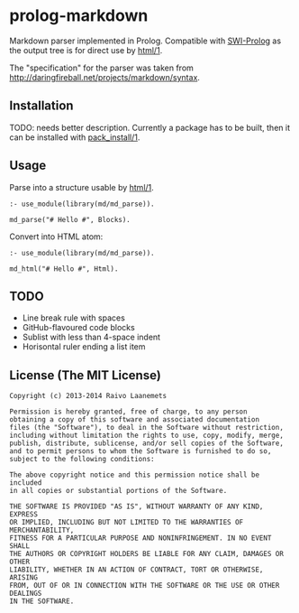 # prolog-markdown

Markdown parser implemented in Prolog. Compatible with [SWI-Prolog](http://www.swi-prolog.org/) as the
output tree is for direct use by [html/1](http://www.swi-prolog.org/pldoc/doc_for?object=html/1).

The "specification" for the parser was taken from <http://daringfireball.net/projects/markdown/syntax>.

## Installation

TODO: needs better description. Currently a package has to be built, then it can be installed
with [pack_install/1](http://www.swi-prolog.org/pldoc/doc_for?object=pack_install/1).

## Usage

Parse into a structure usable by
[html/1](http://www.swi-prolog.org/pldoc/doc_for?object=html/1).

    :- use_module(library(md/md_parse)).

    md_parse("# Hello #", Blocks).

Convert into HTML atom:

    :- use_module(library(md/md_parse)).

    md_html("# Hello #", Html).

## TODO

* Line break rule with spaces
* GitHub-flavoured code blocks
* Sublist with less than 4-space indent
* Horisontal ruler ending a list item

## License (The MIT License)

    Copyright (c) 2013-2014 Raivo Laanemets

    Permission is hereby granted, free of charge, to any person
    obtaining a copy of this software and associated documentation
    files (the "Software"), to deal in the Software without restriction,
    including without limitation the rights to use, copy, modify, merge,
    publish, distribute, sublicense, and/or sell copies of the Software,
    and to permit persons to whom the Software is furnished to do so,
    subject to the following conditions:

    The above copyright notice and this permission notice shall be included
    in all copies or substantial portions of the Software.

    THE SOFTWARE IS PROVIDED "AS IS", WITHOUT WARRANTY OF ANY KIND, EXPRESS
    OR IMPLIED, INCLUDING BUT NOT LIMITED TO THE WARRANTIES OF MERCHANTABILITY,
    FITNESS FOR A PARTICULAR PURPOSE AND NONINFRINGEMENT. IN NO EVENT SHALL
    THE AUTHORS OR COPYRIGHT HOLDERS BE LIABLE FOR ANY CLAIM, DAMAGES OR OTHER
    LIABILITY, WHETHER IN AN ACTION OF CONTRACT, TORT OR OTHERWISE, ARISING
    FROM, OUT OF OR IN CONNECTION WITH THE SOFTWARE OR THE USE OR OTHER DEALINGS
    IN THE SOFTWARE.